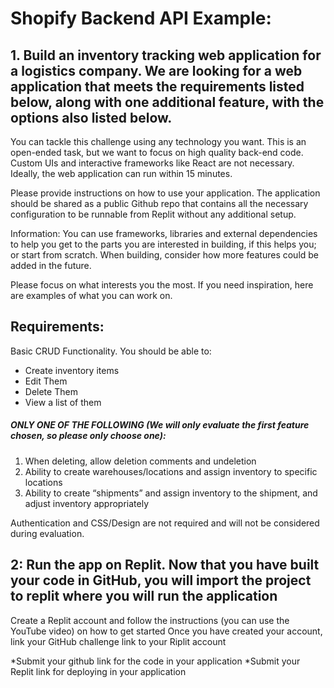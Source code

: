 # Shopify Backend API Example: 
## 1. Build an inventory tracking web application for a logistics company. We are looking for a web application that meets the requirements listed below, along with one additional feature, with the options also listed below. 

You can tackle this challenge using any technology you want. This is an open-ended task, but we want to focus on high quality back-end code. Custom UIs and interactive frameworks like React are not necessary. Ideally, the web application can run within 15 minutes.

Please provide instructions on how to use your application. The application should be shared as a public Github repo that contains all the necessary configuration to be runnable from Replit without any additional setup.

Information: You can use frameworks, libraries and external dependencies to help you get to the parts you are interested in building, if this helps you; or start from scratch. When building, consider how more features could be added in the future. 

Please focus on what interests you the most. If you need inspiration, here are examples of what you can work on.

## Requirements: 
Basic CRUD Functionality. You should be able to:
- Create inventory items
- Edit Them
- Delete Them
- View a list of them

##### ONLY ONE OF THE FOLLOWING (We will only evaluate the first feature chosen, so please only choose one): 
1. When deleting, allow deletion comments and undeletion
2. Ability to create warehouses/locations and assign inventory to specific locations
3. Ability to create “shipments” and assign inventory to the shipment, and adjust inventory appropriately

Authentication and CSS/Design are not required and will not be considered during evaluation.

## 2: Run the app on Replit. Now that you have built your code in GitHub, you will import the project to replit where you will run the application
 
Create a Replit account and follow the instructions (you can use the YouTube video) on how to get started
Once you have created your account, link your GitHub challenge link to your Riplit account

*Submit your github link for the code in your application
*Submit your Replit link for deploying in your application
